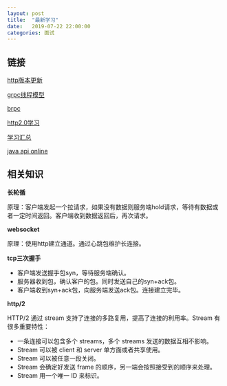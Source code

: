 ```yaml
---
layout: post
title:  "最新学习"
date:   2019-07-22 22:00:00
categories: 面试
---
```


## 链接

[http版本更新](https://www.sohu.com/a/152686075_268033)

[grpc线程模型](http://www.uml.org.cn/zjjs/201711241.asp)

[brpc](https://github.com/apache/incubator-brpc/blob/master/README_cn.md)

[http2.0学习](https://www.jianshu.com/p/67c541a421f9)

[学习汇总](https://github.com/xingshaocheng/architect-awesome)

[java api online](https://docs.oracle.com/javase/8/docs/api/)

## 相关知识

**长轮循**

原理：客户端发起一个拉请求，如果没有数据则服务端hold请求，等待有数据或者一定时间返回。客户端收到数据返回后，再次请求。

**websocket**

原理：使用http建立通道。通过心跳包维护长连接。

**tcp三次握手**

* 客户端发送握手包syn，等待服务端确认。
* 服务器收到包，确认客户的包。同时发送自己的syn+ack包。
* 客户端收到syn+ack包，向服务端发送ack包。连接建立完毕。

**http/2**

HTTP/2 通过 stream 支持了连接的多路复用，提高了连接的利用率。Stream 有很多重要特性：

* 一条连接可以包含多个 streams，多个 streams 发送的数据互相不影响。
* Stream 可以被 client 和 server 单方面或者共享使用。
* Stream 可以被任意一段关闭。
* Stream 会确定好发送 frame 的顺序，另一端会按照接受到的顺序来处理。
* Stream 用一个唯一 ID 来标识。






